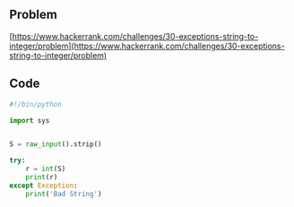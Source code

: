 ## Problem
[https://www.hackerrank.com/challenges/30-exceptions-string-to-integer/problem](https://www.hackerrank.com/challenges/30-exceptions-string-to-integer/problem)

## Code

```py
#!/bin/python

import sys


S = raw_input().strip()

try:
    r = int(S)
    print(r)
except Exception:
    print('Bad String')
```